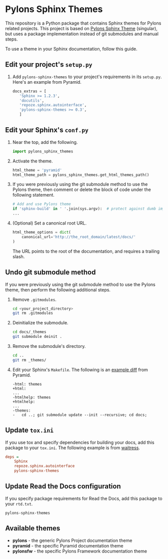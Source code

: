 Pylons Sphinx Themes
====================

This repository is a Python package that contains Sphinx themes for Pylons
related projects. This project is based on
[Pylons Sphinx Theme](https://github.com/Pylons/pylons_sphinx_theme)
(singular), but uses a package implementation instead of git submodules and
manual steps.

To use a theme in your Sphinx documentation, follow this guide.

Edit your project's ``setup.py``
--------------------------------
1. Add ``pylons-sphinx-themes`` to your project's requirements in its
``setup.py``. Here's an example from Pyramid.

    ```python
    docs_extras = [
       'Sphinx >= 1.2.3',
       'docutils',
       'repoze.sphinx.autointerface',
       'pylons-sphinx-themes >= 0.3',
       ]
    ```

Edit your Sphinx's ``conf.py``
------------------------------
1. Near the top, add the following.

    ```python
    import pylons_sphinx_themes
    ```

2. Activate the theme.

    ```python
    html_theme = 'pyramid'
    html_theme_path = pylons_sphinx_themes.get_html_themes_path()
    ```

3. If you were previously using the git submodule method to use the Pylons
theme, then comment or delete the block of code under the following
statement.

    ```python
    # Add and use Pylons theme
    if 'sphinx-build' in ' '.join(sys.argv):  # protect against dumb importers
    ...
    ```

4. (Optional) Set a canonical root URL.

    ```python
    html_theme_options = dict(
        canonical_url='http://the_root_domain/latest/docs/'
    )
    ```

   The URL points to the root of the documentation, and requires a trailing
   slash.

Undo git submodule method
-------------------------
If you were previously using the git submodule method to use the Pylons theme,
then perform the following additional steps.

1. Remove ``.gitmodules``.

    ```bash
    cd <your_project_directory>
    git rm .gitmodules
    ```

2. Deinitialize the submodule.

    ```bash
    cd docs/_themes
    git submodule deinit .
    ```

3. Remove the submodule's directory.

    ```bash
    cd ..
    git rm _themes/
    ```

4. Edit your Sphinx's ``Makefile``. The following is an
   [example diff](https://github.com/Pylons/pyramid/pull/1636/files)
   from Pyramid.

    ```
    -html: themes
    +html:
    ...
    -htmlhelp: themes
    +htmlhelp:
    ...
    -themes:
    -	cd ..; git submodule update --init --recursive; cd docs;
    ```

Update ``tox.ini``
------------------
If you use tox and specify dependencies for building your docs, add this
package to your ``tox.ini``. The following example is from
[waitress](https://github.com/Pylons/waitress/blob/master/tox.ini#L28).

```ini
deps =
    Sphinx
    repoze.sphinx.autointerface
    pylons-sphinx-themes
```

Update Read the Docs configuration
----------------------------------
If you specify package requirements for Read the Docs, add this package to
your ``rtd.txt``.

```
pylons-sphinx-themes
```

Available themes
----------------

- **pylons** - the generic Pylons Project documentation theme
- **pyramid** - the specific Pyramid documentation theme
- **pylonsfw** - the specific Pylons Framework documentation theme
